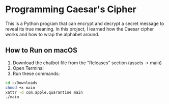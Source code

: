 # Programming Caesar's Cipher

This is a Python program that can encrypt and decrypt a secret message to reveal its true meaning. In this project, I learned how the Caesar cipher works and how to wrap the alphabet around.

## How to Run on macOS

1. Download the chatbot file from the "Releases" section (assets → main)
2. Open Terminal
3. Run these commands:

```bash
cd ~/Downloads
chmod +x main
xattr -d com.apple.quarantine main
./main
